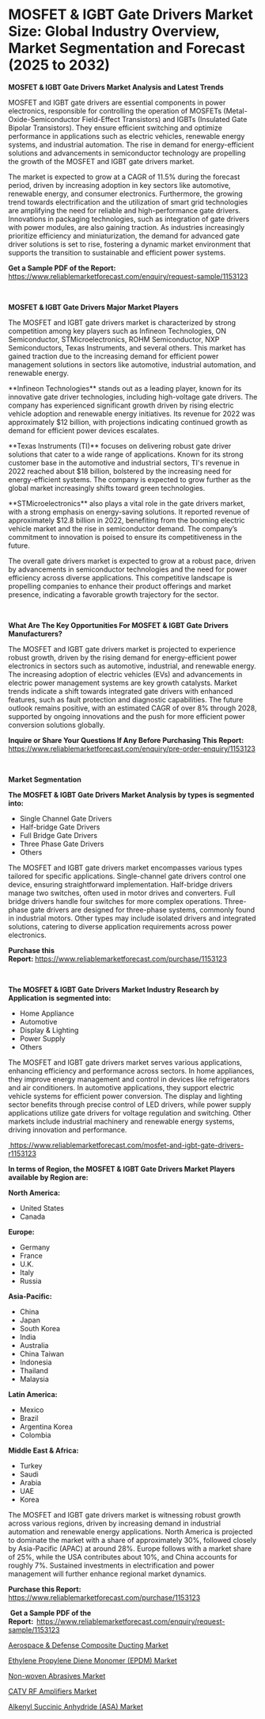 <p><h1>MOSFET & IGBT Gate Drivers Market Size: Global Industry Overview, Market Segmentation and Forecast (2025 to 2032)</h1></p><p><strong>MOSFET & IGBT Gate Drivers Market Analysis and Latest Trends</strong></p>
<p><p>MOSFET and IGBT gate drivers are essential components in power electronics, responsible for controlling the operation of MOSFETs (Metal-Oxide-Semiconductor Field-Effect Transistors) and IGBTs (Insulated Gate Bipolar Transistors). They ensure efficient switching and optimize performance in applications such as electric vehicles, renewable energy systems, and industrial automation. The rise in demand for energy-efficient solutions and advancements in semiconductor technology are propelling the growth of the MOSFET and IGBT gate drivers market.</p><p>The market is expected to grow at a CAGR of 11.5% during the forecast period, driven by increasing adoption in key sectors like automotive, renewable energy, and consumer electronics. Furthermore, the growing trend towards electrification and the utilization of smart grid technologies are amplifying the need for reliable and high-performance gate drivers. Innovations in packaging technologies, such as integration of gate drivers with power modules, are also gaining traction. As industries increasingly prioritize efficiency and miniaturization, the demand for advanced gate driver solutions is set to rise, fostering a dynamic market environment that supports the transition to sustainable and efficient power systems.</p></p>
<p><strong>Get a Sample PDF of the Report:&nbsp;</strong> <a href="https://www.reliablemarketforecast.com/enquiry/request-sample/1153123?utm_campaign=1130&utm_medium=2&utm_source=Github&utm_content=ia&utm_term=22032025&utm_id=mosfet-igbt-gate-drivers">https://www.reliablemarketforecast.com/enquiry/request-sample/1153123</a></p>
<p>&nbsp;</p>
<p><strong>MOSFET & IGBT Gate Drivers Major Market Players</strong></p>
<p><p>The MOSFET and IGBT gate drivers market is characterized by strong competition among key players such as Infineon Technologies, ON Semiconductor, STMicroelectronics, ROHM Semiconductor, NXP Semiconductors, Texas Instruments, and several others. This market has gained traction due to the increasing demand for efficient power management solutions in sectors like automotive, industrial automation, and renewable energy.</p><p>**Infineon Technologies** stands out as a leading player, known for its innovative gate driver technologies, including high-voltage gate drivers. The company has experienced significant growth driven by rising electric vehicle adoption and renewable energy initiatives. Its revenue for 2022 was approximately $12 billion, with projections indicating continued growth as demand for efficient power devices escalates.</p><p>**Texas Instruments (TI)** focuses on delivering robust gate driver solutions that cater to a wide range of applications. Known for its strong customer base in the automotive and industrial sectors, TI's revenue in 2022 reached about $18 billion, bolstered by the increasing need for energy-efficient systems. The company is expected to grow further as the global market increasingly shifts toward green technologies.</p><p>**STMicroelectronics** also plays a vital role in the gate drivers market, with a strong emphasis on energy-saving solutions. It reported revenue of approximately $12.8 billion in 2022, benefiting from the booming electric vehicle market and the rise in semiconductor demand. The company’s commitment to innovation is poised to ensure its competitiveness in the future.</p><p>The overall gate drivers market is expected to grow at a robust pace, driven by advancements in semiconductor technologies and the need for power efficiency across diverse applications. This competitive landscape is propelling companies to enhance their product offerings and market presence, indicating a favorable growth trajectory for the sector.</p></p>
<p>&nbsp;</p>
<p><strong>What Are The Key Opportunities For MOSFET & IGBT Gate Drivers Manufacturers?</strong></p>
<p><p>The MOSFET and IGBT gate drivers market is projected to experience robust growth, driven by the rising demand for energy-efficient power electronics in sectors such as automotive, industrial, and renewable energy. The increasing adoption of electric vehicles (EVs) and advancements in electric power management systems are key growth catalysts. Market trends indicate a shift towards integrated gate drivers with enhanced features, such as fault protection and diagnostic capabilities. The future outlook remains positive, with an estimated CAGR of over 8% through 2028, supported by ongoing innovations and the push for more efficient power conversion solutions globally.</p></p>
<p><strong>Inquire or Share Your Questions If Any Before Purchasing This Report:</strong> <a href="https://www.reliablemarketforecast.com/enquiry/pre-order-enquiry/1153123?utm_campaign=1130&utm_medium=2&utm_source=Github&utm_content=ia&utm_term=22032025&utm_id=mosfet-igbt-gate-drivers">https://www.reliablemarketforecast.com/enquiry/pre-order-enquiry/1153123</a></p>
<p>&nbsp;</p>
<p><strong>Market Segmentation</strong></p>
<p><strong>The MOSFET & IGBT Gate Drivers Market Analysis by types is segmented into:</strong></p>
<p><ul><li>Single Channel Gate Drivers</li><li>Half-bridge Gate Drivers</li><li>Full Bridge Gate Drivers</li><li>Three Phase Gate Drivers</li><li>Others</li></ul></p>
<p><p>The MOSFET and IGBT gate drivers market encompasses various types tailored for specific applications. Single-channel gate drivers control one device, ensuring straightforward implementation. Half-bridge drivers manage two switches, often used in motor drives and converters. Full bridge drivers handle four switches for more complex operations. Three-phase gate drivers are designed for three-phase systems, commonly found in industrial motors. Other types may include isolated drivers and integrated solutions, catering to diverse application requirements across power electronics.</p></p>
<p><strong>Purchase this Report:&nbsp;</strong><a href="https://www.reliablemarketforecast.com/purchase/1153123?utm_campaign=1130&utm_medium=2&utm_source=Github&utm_content=ia&utm_term=22032025&utm_id=mosfet-igbt-gate-drivers">https://www.reliablemarketforecast.com/purchase/1153123</a></p>
<p>&nbsp;</p>
<p><strong>The MOSFET & IGBT Gate Drivers Market Industry Research by Application is segmented into:</strong></p>
<p><ul><li>Home Appliance</li><li>Automotive</li><li>Display & Lighting</li><li>Power Supply</li><li>Others</li></ul></p>
<p><p>The MOSFET and IGBT gate drivers market serves various applications, enhancing efficiency and performance across sectors. In home appliances, they improve energy management and control in devices like refrigerators and air conditioners. In automotive applications, they support electric vehicle systems for efficient power conversion. The display and lighting sector benefits through precise control of LED drivers, while power supply applications utilize gate drivers for voltage regulation and switching. Other markets include industrial machinery and renewable energy systems, driving innovation and performance.</p></p>
<p><a href="https://www.reliablemarketforecast.com/mosfet-and-igbt-gate-drivers-r1153123?utm_campaign=1130&utm_medium=2&utm_source=Github&utm_content=ia&utm_term=22032025&utm_id=mosfet-igbt-gate-drivers">&nbsp;https://www.reliablemarketforecast.com/mosfet-and-igbt-gate-drivers-r1153123</a></p>
<p><strong>In terms of Region, the MOSFET & IGBT Gate Drivers Market Players available by Region are:</strong></p>
<p>
    <p> <strong> North America: </strong>
        <ul>
            <li>United States</li>
            <li>Canada</li>
        </ul>
        </p> 
    <p> <strong> Europe: </strong>
        <ul>
            <li>Germany</li>
            <li>France</li>
            <li>U.K.</li>
            <li>Italy</li>
            <li>Russia</li>
        </ul>
        </p> 
    <p> <strong> Asia-Pacific: </strong>
        <ul>
            <li>China</li>
            <li>Japan</li>
            <li>South Korea</li>
            <li>India</li>
            <li>Australia</li>
            <li>China Taiwan</li>
            <li>Indonesia</li>
            <li>Thailand</li>
            <li>Malaysia</li>
        </ul>
        </p> 
    <p> <strong> Latin America: </strong>
        <ul>
            <li>Mexico</li>
            <li>Brazil</li>
            <li>Argentina Korea</li>
            <li>Colombia</li>
        </ul>
        </p> 
    <p> <strong> Middle East & Africa: </strong>
        <ul>
            <li>Turkey</li>
            <li>Saudi</li>
            <li>Arabia</li>
            <li>UAE</li>
            <li>Korea</li>
        </ul>
    </p>
    </p>
<p><p>The MOSFET and IGBT gate drivers market is witnessing robust growth across various regions, driven by increasing demand in industrial automation and renewable energy applications. North America is projected to dominate the market with a share of approximately 30%, followed closely by Asia-Pacific (APAC) at around 28%. Europe follows with a market share of 25%, while the USA contributes about 10%, and China accounts for roughly 7%. Sustained investments in electrification and power management will further enhance regional market dynamics.</p></p>
<p><strong>Purchase this Report: </strong><a href="https://www.reliablemarketforecast.com/purchase/1153123?utm_campaign=1130&utm_medium=2&utm_source=Github&utm_content=ia&utm_term=22032025&utm_id=mosfet-igbt-gate-drivers">https://www.reliablemarketforecast.com/purchase/1153123</a></p>
<p>&nbsp;<strong>Get a Sample PDF of the Report:&nbsp;&nbsp;</strong><a href="https://www.reliablemarketforecast.com/enquiry/request-sample/1153123?utm_campaign=1130&utm_medium=2&utm_source=Github&utm_content=ia&utm_term=22032025&utm_id=mosfet-igbt-gate-drivers">https://www.reliablemarketforecast.com/enquiry/request-sample/1153123</a></p>
<p><strong></strong></p>
<p><p><a href="https://github.com/heeildannas/Market-Research-Report-List-1/blob/main/aerospace-defense-composite-ducting-market.md?utm_campaign=1130&utm_medium=2&utm_source=Github&utm_content=ia&utm_term=22032025&utm_id=mosfet-igbt-gate-drivers">Aerospace & Defense Composite Ducting Market</a></p><p><a href="https://github.com/ertssmelov0/Market-Research-Report-List-1/blob/main/ethylene-propylene-diene-monomer-epdm-market.md?utm_campaign=1130&utm_medium=2&utm_source=Github&utm_content=ia&utm_term=22032025&utm_id=mosfet-igbt-gate-drivers">Ethylene Propylene Diene Monomer (EPDM) Market</a></p><p><a href="https://github.com/ceranamaduvq/Market-Research-Report-List-1/blob/main/non-woven-abrasives-market.md?utm_campaign=1130&utm_medium=2&utm_source=Github&utm_content=ia&utm_term=22032025&utm_id=mosfet-igbt-gate-drivers">Non-woven Abrasives Market</a></p><p><a href="https://github.com/astadtetcha28/Market-Research-Report-List-1/blob/main/catv-rf-amplifiers-market.md?utm_campaign=1130&utm_medium=2&utm_source=Github&utm_content=ia&utm_term=22032025&utm_id=mosfet-igbt-gate-drivers">CATV RF Amplifiers Market</a></p><p><a href="https://github.com/sibellanikmn/Market-Research-Report-List-1/blob/main/alkenyl-succinic-anhydride-asa-market.md?utm_campaign=1130&utm_medium=2&utm_source=Github&utm_content=ia&utm_term=22032025&utm_id=mosfet-igbt-gate-drivers">Alkenyl Succinic Anhydride (ASA) Market</a></p></p>